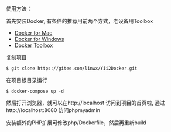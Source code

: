 使用方法：

首先安装Docker, 有条件的推荐用前两个方式，老设备用Toolbox

 - [Docker for Mac](https://docs.docker.com/docker-for-mac/)
 - [Docker for Windows](https://docs.docker.com/docker-for-windows/)
 - [Docker Toolbox](https://www.docker.com/products/docker-toolbox)

复制项目

    $ git clone https://gitee.com/linwx/Yii2Docker.git

在项目根目录运行

    $ docker-compose up -d

然后打开浏览器，就可以在http://localhost 访问到项目的首页啦, 通过http://localhost:8080 访问phpmyadmin

安装额外的PHP扩展可修改php/Dockerfile，然后再重新build